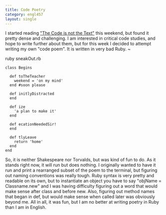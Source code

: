 ```yaml
--- 
title: Code Poetry
category: engl457
layout: single
---
```


  I started reading ["The Code is not the Text"](http://www.electronicbookreview.com/thread/electropoetics/literal) this weekend, but found it pretty dense and challenging. I am interested in critical code studies, and hope to write further about them, but for this week I decided to attempt writing my own "code poem". It is written in very bad Ruby.
~

ruby sneakOut.rb 
```
class Begins
  
  def toTheTeacher
    weekend = 'on my mind'
  end #soon please

  def initlyDistracted
  end

  def ize
    'a plan to make it'
  end

  def ecationNeededSir!
  end

  def tlyLeave
    return 'home'
  end
end
```
So, it is neither Shakespeare nor Torvalds, but was kind of fun to do. As it stands right now, it will run but does nothing. I originally wanted to have it run and print a rearranged subset of the poem to the terminal, but figuring out naming conventions was really tough.
  Ruby syntax is very pretty and readable on its own, but to instantiate an object you have to say "objName = Classname.new" and I was having difficulty figuring out a word that would make sense after class and before new. Also, figuring out method names that began in def, but would make sense when called later was obviously beyond me.
  All in all, it was fun, but I am no better at writing poetry in Ruby than I am in English.
